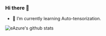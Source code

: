 ### Hi there 👋

<!--
**eAzure/eAzure** is a ✨ _special_ ✨ repository because its `README.md` (this file) appears on your GitHub profile.

Here are some ideas to get you started:

- 🔭 I’m currently working on ...
- 🌱 I’m currently learning ...
- 👯 I’m looking to collaborate on ...
- 🤔 I’m looking for help with ...
- 💬 Ask me about ...
- 📫 How to reach me: ...
- 😄 Pronouns: ...
- ⚡ Fun fact: ...
-->

- 🌱 I’m currently learning Auto-tensorization.

![eAzure's github stats](https://github-readme-stats.vercel.app/api?username=eAzure&theme=radical&count_private=true)
